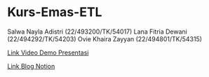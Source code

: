 # Kurs-Emas-ETL
Salwa Nayla Adistri (22/493200/TK/54017)
Lana Fitria Dewani (22/494292/TK/54203)
Ovie Khaira Zayyan (22/494801/TK/54315)

[Link Video Demo Presentasi](https://youtu.be/_WAz4HzR4YY)

[Link Blog Notion](https://pool-smell-b0f.notion.site/Analisis-Perubahan-Harga-Emas-terhadap-Perubahan-Harga-Kurs-Dollar-Rupiah-143c62c61a5d805d9b58dcccfe70d1e4)
